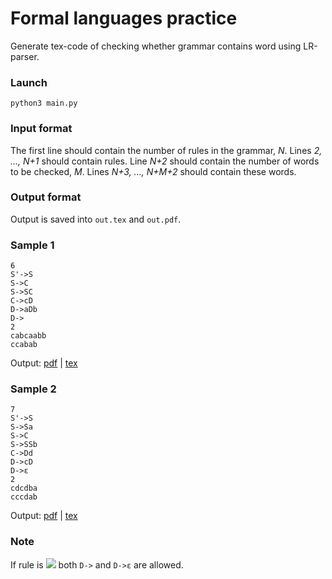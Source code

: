 # Formal languages practice

Generate tex-code of checking whether grammar contains word using LR-parser.

### Launch
```
python3 main.py
```

### Input format

The first line should contain the number of rules in the grammar, *N*.
Lines *2, ..., N+1* should contain rules.
Line *N+2* should contain the number of words to be checked, *M*.
Lines *N+3, ..., N+M+2* should contain these words.

### Output format

Output is saved into `out.tex` and `out.pdf`.

### Sample 1

```
6
S'->S
S->C
S->SC
C->cD
D->aDb
D->
2
cabcaabb
ccabab
```
Output: [pdf](samples/sample1.pdf) | [tex](samples/sample1.tex)

### Sample 2

```
7
S'->S
S->Sa
S->C
S->SSb
C->Dd
D->cD
D->ε
2
cdcdba
cccdab
```
Output: [pdf](samples/sample2.pdf) | [tex](samples/sample2.tex)

### Note

If rule is <img src="https://latex.codecogs.com/gif.latex?D\rightarrow\varepsilon" /> both `D->` and `D->ε` are allowed.

